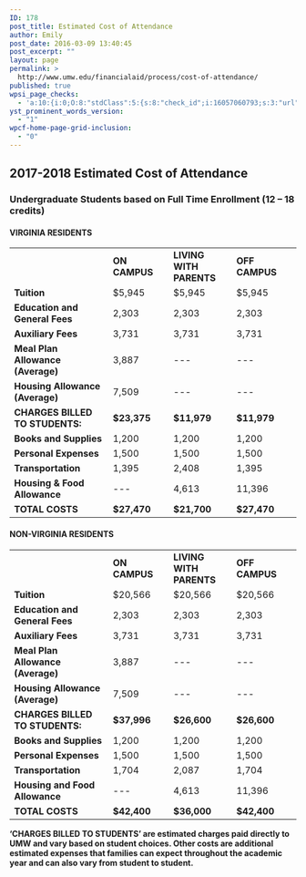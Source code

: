```yaml
---
ID: 178
post_title: Estimated Cost of Attendance
author: Emily
post_date: 2016-03-09 13:40:45
post_excerpt: ""
layout: page
permalink: >
  http://www.umw.edu/financialaid/process/cost-of-attendance/
published: true
wpsi_page_checks:
  - 'a:10:{i:0;O:8:"stdClass":5:{s:8:"check_id";i:16057060793;s:3:"url";s:59:"http://www.umw.edu/financialaid/process/cost-of-attendance/";s:6:"status";s:8:"checking";s:6:"_links";O:8:"stdClass":1:{s:9:"pagecheck";s:65:"https://api.siteimprove.com/v1/sites/448702/pagecheck/16057060793";}s:4:"time";i:1458149662;}i:1;O:8:"stdClass":5:{s:8:"check_id";i:16057060793;s:3:"url";s:59:"http://www.umw.edu/financialaid/process/cost-of-attendance/";s:6:"status";s:8:"checking";s:6:"_links";O:8:"stdClass":1:{s:9:"pagecheck";s:65:"https://api.siteimprove.com/v1/sites/448702/pagecheck/16057060793";}s:4:"time";i:1458149623;}i:2;O:8:"stdClass":5:{s:8:"check_id";i:15991337336;s:3:"url";s:51:"http://www.umw.edu/financialaid/cost-of-attendance/";s:6:"status";s:8:"checking";s:6:"_links";O:8:"stdClass":1:{s:9:"pagecheck";s:65:"https://api.siteimprove.com/v1/sites/448702/pagecheck/15991337336";}s:4:"time";i:1457977638;}i:3;O:8:"stdClass":5:{s:8:"check_id";i:15991337336;s:3:"url";s:51:"http://www.umw.edu/financialaid/cost-of-attendance/";s:6:"status";s:8:"checking";s:6:"_links";O:8:"stdClass":1:{s:9:"pagecheck";s:65:"https://api.siteimprove.com/v1/sites/448702/pagecheck/15991337336";}s:4:"time";i:1457977634;}i:4;O:8:"stdClass":5:{s:8:"check_id";i:16044420576;s:3:"url";s:81:"http://www.umw.edu/financialaid/general-information-2016-2017/cost-of-attendance/";s:6:"status";s:8:"checking";s:6:"_links";O:8:"stdClass":1:{s:9:"pagecheck";s:65:"https://api.siteimprove.com/v1/sites/448702/pagecheck/16044420576";}s:4:"time";i:1457976830;}i:5;O:8:"stdClass":5:{s:8:"check_id";i:15991337336;s:3:"url";s:51:"http://www.umw.edu/financialaid/cost-of-attendance/";s:6:"status";s:8:"checking";s:6:"_links";O:8:"stdClass":1:{s:9:"pagecheck";s:65:"https://api.siteimprove.com/v1/sites/448702/pagecheck/15991337336";}s:4:"time";i:1457548849;}i:6;O:8:"stdClass":5:{s:8:"check_id";i:15991336597;s:3:"url";s:44:"http://www.umw.edu/financialaid/?page_id=178";s:6:"status";s:8:"checking";s:6:"_links";O:8:"stdClass":1:{s:9:"pagecheck";s:65:"https://api.siteimprove.com/v1/sites/448702/pagecheck/15991336597";}s:4:"time";i:1457548820;}i:7;O:8:"stdClass":5:{s:8:"check_id";i:15991336597;s:3:"url";s:44:"http://www.umw.edu/financialaid/?page_id=178";s:6:"status";s:8:"checking";s:6:"_links";O:8:"stdClass":1:{s:9:"pagecheck";s:65:"https://api.siteimprove.com/v1/sites/448702/pagecheck/15991336597";}s:4:"time";i:1457548766;}i:8;O:8:"stdClass":5:{s:8:"check_id";i:15991336597;s:3:"url";s:44:"http://www.umw.edu/financialaid/?page_id=178";s:6:"status";s:8:"checking";s:6:"_links";O:8:"stdClass":1:{s:9:"pagecheck";s:65:"https://api.siteimprove.com/v1/sites/448702/pagecheck/15991336597";}s:4:"time";i:1457548739;}i:9;O:8:"stdClass":5:{s:8:"check_id";i:15991336597;s:3:"url";s:44:"http://www.umw.edu/financialaid/?page_id=178";s:6:"status";s:8:"checking";s:6:"_links";O:8:"stdClass":1:{s:9:"pagecheck";s:65:"https://api.siteimprove.com/v1/sites/448702/pagecheck/15991336597";}s:4:"time";i:1457548645;}}'
yst_prominent_words_version:
  - "1"
wpcf-home-page-grid-inclusion:
  - "0"
---
```

<h2>2017-2018 Estimated Cost of Attendance</h2>
<h3>Undergraduate Students based on Full Time Enrollment (12 – 18 credits)</h3>
<h4>VIRGINIA RESIDENTS</h4>
<table>
<tbody>
<tr>
<td width="332"><strong> </strong></td>
<td width="173"><strong>ON CAMPUS</strong></td>
<td width="180"><strong>LIVING WITH PARENTS</strong></td>
<td width="210"><strong>OFF CAMPUS</strong></td>
</tr>
<tr>
<td width="332"><strong>Tuition</strong></td>
<td width="173">$5,945</td>
<td width="180">$5,945</td>
<td width="210">$5,945</td>
</tr>
<tr>
<td width="332"><strong>Education and General Fees</strong></td>
<td width="173">2,303</td>
<td width="180">2,303</td>
<td width="210">2,303</td>
</tr>
<tr>
<td width="332"><strong>Auxiliary Fees</strong></td>
<td width="173">3,731</td>
<td width="180">3,731</td>
<td width="210">3,731</td>
</tr>
<tr>
<td width="332"><strong>Meal Plan Allowance (Average)</strong></td>
<td width="173">3,887</td>
<td width="180">---</td>
<td width="210">---</td>
</tr>
<tr>
<td width="332"><strong>Housing Allowance (Average)</strong></td>
<td width="173">7,509</td>
<td width="180">---</td>
<td width="210">---</td>
</tr>
<tr>
<td width="332"><strong>CHARGES BILLED TO STUDENTS:</strong></td>
<td width="173"><strong>$23,375</strong></td>
<td width="180"><strong>$11,979</strong></td>
<td width="210"><strong>$11,979</strong></td>
</tr>
<tr>
<td width="332"><strong>Books and Supplies</strong></td>
<td width="173">1,200</td>
<td width="180">1,200</td>
<td width="210">1,200</td>
</tr>
<tr>
<td width="332"><strong>Personal Expenses</strong></td>
<td width="173">1,500</td>
<td width="180">1,500</td>
<td width="210">1,500</td>
</tr>
<tr>
<td width="332"><strong>Transportation</strong></td>
<td width="173">1,395</td>
<td width="180">2,408</td>
<td width="210">1,395</td>
</tr>
<tr>
<td width="332"><strong>Housing &amp; Food Allowance</strong></td>
<td width="173">---</td>
<td width="180">4,613</td>
<td width="210">11,396</td>
</tr>
<tr>
<td width="332"><strong>TOTAL COSTS</strong></td>
<td width="173"><strong>$27,470</strong></td>
<td width="180"><strong>$21,700</strong></td>
<td width="210"><strong>$27,470</strong></td>
</tr>
</tbody>
</table>
<h4>NON-VIRGINIA RESIDENTS</h4>
<table width="894">
<tbody>
<tr>
<td width="332"><strong> </strong></td>
<td width="173"><strong>ON CAMPUS</strong></td>
<td width="180"><strong>LIVING WITH PARENTS</strong></td>
<td width="210"><strong>OFF CAMPUS</strong></td>
</tr>
<tr>
<td width="332"><strong>Tuition</strong></td>
<td width="173">$20,566</td>
<td width="180">$20,566</td>
<td width="210">$20,566</td>
</tr>
<tr>
<td width="332"><strong>Education and General Fees</strong></td>
<td width="173">2,303</td>
<td width="180">2,303</td>
<td width="210">2,303</td>
</tr>
<tr>
<td width="332"><strong>Auxiliary Fees</strong></td>
<td width="173">3,731</td>
<td width="180">3,731</td>
<td width="210">3,731</td>
</tr>
<tr>
<td width="332"><strong>Meal Plan Allowance (Average)</strong></td>
<td width="173">3,887</td>
<td width="180">---</td>
<td width="210">---</td>
</tr>
<tr>
<td width="332"><strong>Housing Allowance (Average)</strong></td>
<td width="173">7,509</td>
<td width="180">---</td>
<td width="210">---</td>
</tr>
<tr>
<td width="332"><strong>CHARGES BILLED TO STUDENTS:</strong></td>
<td width="173"><strong>$37,996</strong></td>
<td width="180"><strong>$26,600</strong></td>
<td width="210"><strong>$26,600</strong></td>
</tr>
<tr>
<td width="332"><strong>Books and Supplies</strong></td>
<td width="173">1,200</td>
<td width="180">1,200</td>
<td width="210">1,200</td>
</tr>
<tr>
<td width="332"><strong>Personal Expenses</strong></td>
<td width="173">1,500</td>
<td width="180">1,500</td>
<td width="210">1,500</td>
</tr>
<tr>
<td width="332"><strong>Transportation</strong></td>
<td width="173">1,704</td>
<td width="180">2,087</td>
<td width="210">1,704</td>
</tr>
<tr>
<td width="332"><strong>Housing and Food Allowance</strong></td>
<td width="173">---</td>
<td width="180">4,613</td>
<td width="210">11,396</td>
</tr>
<tr>
<td width="332"><strong>TOTAL COSTS</strong></td>
<td width="173"><strong>$42,400</strong></td>
<td width="180"><strong>$36,000</strong></td>
<td width="210"><strong>$42,400</strong></td>
</tr>
</tbody>
</table>
<strong>‘CHARGES BILLED TO STUDENTS’ are estimated charges paid directly to UMW and vary based on student choices. Other costs are additional estimated expenses that families can expect throughout the academic year and can also vary from student to student.</strong>

&nbsp;
